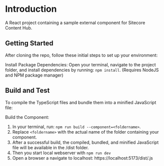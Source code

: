 # Introduction
A React project containing a sample external component for Sitecore Content Hub.

## Getting Started
After cloning the repo, follow these initial steps to set up your environment:

Install Package Dependencies: Open your terminal, navigate to the project folder, and install dependencies by running: `npm install`. (Requires NodeJS and NPM package manager)

## Build and Test
To compile the TypeScript files and bundle them into a minified JavaScript file:

Build the Component:
1. In your terminal, run: `npm run build --component=<foldername>`.
2. Replace `<foldername>` with the actual name of the folder containing your component.
3. After a successful build, the compiled, bundled, and minified JavaScript file will be available in the /dist folder.
4. Then you start local webserver with `npm run dev`
5. Open a browser a navigate to localhost: https://localhost:5173/dist/<ScriptName>.js